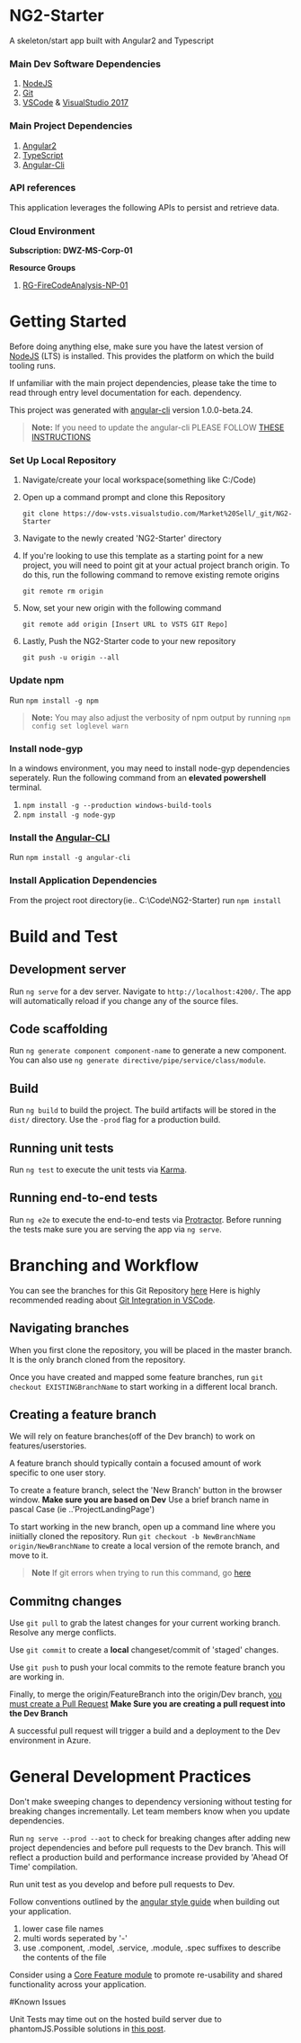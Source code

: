 # NG2-Starter
A skeleton/start app built with Angular2 and Typescript


### Main Dev Software Dependencies
1. [NodeJS](http://nodejs.org/)
2. [Git](https://git-scm.com/downloads)
3. [VSCode](https://code.visualstudio.com/) & [VisualStudio 2017](https://www.visualstudio.com/vs/visual-studio-2017-rc/)

### Main Project Dependencies
1. [Angular2](https://angular.io/docs/ts/latest/)
2. [TypeScript](https://www.typescriptlang.org/docs/tutorial.html)
3. [Angular-Cli](https://cli.angular.io/)

### API references
This application leverages the following APIs to persist and retrieve data.


### Cloud Environment
**Subscription: DWZ-MS-Corp-01**

**Resource Groups**
1. [RG-FireCodeAnalysis-NP-01](https://portal.azure.com/#blade/HubsExtension/Resources/resourceType/Microsoft.Resources%2Fsubscriptions%2FresourceGroups)


# Getting Started

Before doing anything else, make sure you have the latest version of [NodeJS](http://nodejs.org/) (LTS) is installed.
This provides the platform on which the build tooling runs.

If unfamiliar with the main project dependencies, please take the time to read through entry level documentation for each. dependency.

This project was generated with [angular-cli](https://github.com/angular/angular-cli) version 1.0.0-beta.24.
 >**Note:** If you need to  update the angular-cli PLEASE FOLLOW [THESE INSTRUCTIONS](https://github.com/angular/angular-cli#updating-angular-cli) 


### Set Up Local Repository
1.  Navigate/create your local workspace(something like C:/Code)
2.  Open up a command prompt and clone this Repository

    ``
    git clone https://dow-vsts.visualstudio.com/Market%20Sell/_git/NG2-Starter
    ``
3.  Navigate to the newly created 'NG2-Starter' directory
4.  If you're looking to use this template as a starting point for a new project, you will need to point git at your actual project branch origin. To do this, run the following command to remove existing remote origins

    ``
    git remote rm origin
    ``
6.  Now, set your new origin with the following command

    ``
    git remote add origin [Insert URL to VSTS GIT Repo]
    ``
7.  Lastly, Push the NG2-Starter code to your new repository

    ``
    git push -u origin --all
    ``

### Update npm

Run `npm install -g npm `
>**Note:** You may also adjust the verbosity of npm output by running `npm config set loglevel warn`


### Install node-gyp

In a windows environment, you may need to install node-gyp dependencies seperately.
Run the following command from an **elevated powershell** terminal.

1. `npm install -g --production windows-build-tools`
2. `npm install -g node-gyp`

### Install the [Angular-CLI](https://github.com/angular/angular-cli)

Run `npm install -g angular-cli`


### Install Application Dependencies

From the project root directory(ie.. C:\Code\NG2-Starter) run `npm install`

# Build and Test

## Development server
Run `ng serve` for a dev server. Navigate to `http://localhost:4200/`. The app will automatically reload if you change any of the source files.

## Code scaffolding

Run `ng generate component component-name` to generate a new component. You can also use `ng generate directive/pipe/service/class/module`.

## Build

Run `ng build` to build the project. The build artifacts will be stored in the `dist/` directory. Use the `-prod` flag for a production build.

## Running unit tests

Run `ng test` to execute the unit tests via [Karma](https://karma-runner.github.io).

## Running end-to-end tests

Run `ng e2e` to execute the end-to-end tests via [Protractor](http://www.protractortest.org/).
Before running the tests make sure you are serving the app via `ng serve`.


# Branching and Workflow

You can see the branches for this Git Repository [here](https://dow-vsts.visualstudio.com/Market%20Sell/CDMC%20-%20General/_git/NG2-Starter/branches?_a=all)
Here is highly recommended reading about [Git Integration in VSCode](https://code.visualstudio.com/Docs/editor/versioncontrol).

## Navigating branches
When you first clone the repository, you will be placed in the master branch.
It is the only branch cloned from the repository.

Once you have created and mapped some feature branches, run `git checkout EXISTINGBranchName` to start working in a different local branch.


## Creating a feature branch
We will rely on feature branches(off of the Dev branch) to work on features/userstories.

A feature branch should typically contain a focused amount of work specific to one user story.

To create a feature branch, select the 'New Branch' button in the browser window.
 **Make sure you are based on Dev**
Use a brief branch name in pascal Case (ie ..'ProjectLandingPage')

To start working in the new branch, open up a command line where you iniitially cloned the repository.
Run `git checkout -b NewBranchName origin/NewBranchName` to create a local version of the remote branch, and move to it.

>**Note** If git errors when trying to run this command, go [here](http://stackoverflow.com/questions/22984262/cannot-update-paths-and-switch-to-branch-at-the-same-time)

## Commitng changes

Use `git pull` to grab the latest changes for your current working branch. Resolve any merge conflicts.

Use `git commit` to create a **local** changeset/commit of 'staged' changes.

Use `git push` to push your local commits to the remote feature branch you are working in. 

Finally, to merge the origin/FeatureBranch into the origin/Dev branch, [you must create a Pull Request](https://dow-vsts.visualstudio.com/Market%20Sell/CDMC%20-%20General/_git/NG2-Starter/pullrequests)
**Make Sure you are creating a pull request into the Dev Branch**

A successful pull request will trigger a build and a deployment to the Dev environment in Azure.


# General Development Practices

Don't make sweeping changes to dependency versioning without testing for breaking changes incrementally. Let team members know when you update dependencies.

Run `ng serve --prod --aot` to check for breaking changes after adding new project dependencies and before pull requests to the Dev branch. This will reflect a production build and performance increase provided by 'Ahead Of Time' compilation.

Run unit test as you develop and before pull requests to Dev.

Follow conventions outlined by the [angular style guide](https://angular.io/docs/ts/latest/guide/style-guide.html#!#04-06) when building out your application.

1. lower case file names
2. multi words seperated by '-'
3. use .component, .model, .service, .module, .spec suffixes to describe the contents of the file


Consider using a [Core Feature module](https://angular.io/docs/ts/latest/guide/style-guide.html#!#04-11) to promote re-usability and shared functionality across your application.


#Known Issues

Unit Tests may time out on the hosted build server due to phantomJS.Possible solutions in [this post](http://stackoverflow.com/questions/24119506/karma-jasmine-times-out-without-running-tests).
